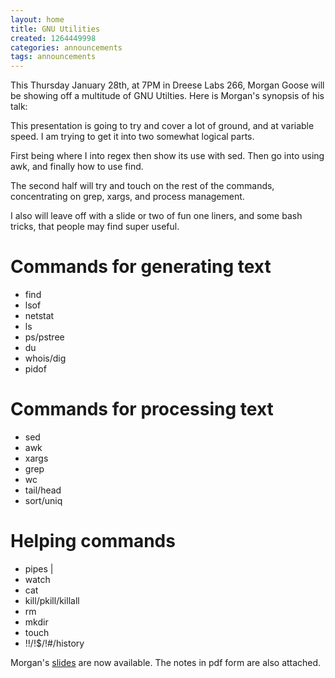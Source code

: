 ```yaml
---
layout: home
title: GNU Utilities
created: 1264449998
categories: announcements
tags: announcements
---
```

This Thursday January 28th, at 7PM in Dreese Labs 266, Morgan Goose will be showing off a multitude of GNU Utilties. Here is Morgan's synopsis of his talk:

This presentation is going to try and cover a lot of ground, and at variable speed. I am trying to get it into two somewhat logical parts.

First being where I into regex then show its use with sed. Then go into using awk, and finally how to use find.

The second half will try and touch on the rest of the commands, concentrating on grep, xargs, and process management.

I also will leave off with a slide or two of fun one liners, and some bash tricks, that people may find super useful.

Commands for generating text
============================

*   find
*   lsof
*   netstat
*   ls
*   ps/pstree
*   du
*   whois/dig
*   pidof

Commands for processing text
============================

*   sed
*   awk
*   xargs
*   grep
*   wc
*   tail/head
*   sort/uniq

Helping commands
================

*   pipes |
*   watch
*   cat
*   kill/pkill/killall
*   rm
*   mkdir
*   touch
*   !!/!$/!#/history

Morgan's [slides](http://morgangoose.com/p/gnu_tools/) are now available. The notes in pdf form are also attached.
